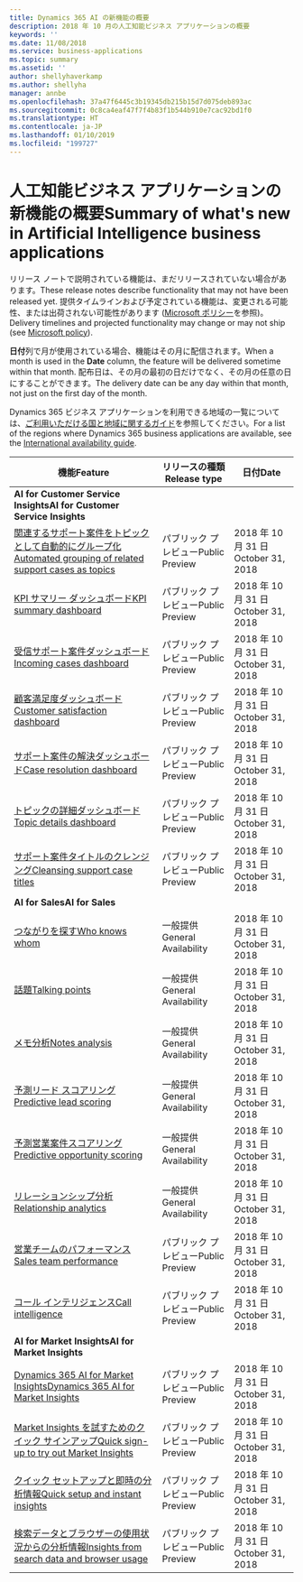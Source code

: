 ```yaml
---
title: Dynamics 365 AI の新機能の概要
description: 2018 年 10 月の人工知能ビジネス アプリケーションの概要
keywords: ''
ms.date: 11/08/2018
ms.service: business-applications
ms.topic: summary
ms.assetid: ''
author: shellyhaverkamp
ms.author: shellyha
manager: annbe
ms.openlocfilehash: 37a47f6445c3b19345db215b15d7d075deb893ac
ms.sourcegitcommit: 0c8ca4eaf47f7f4b83f1b544b910e7cac92bd1f0
ms.translationtype: HT
ms.contentlocale: ja-JP
ms.lasthandoff: 01/10/2019
ms.locfileid: "199727"
---
```

#  <a name="summary-of-whats-new-in-artificial-intelligence-business-applications"></a><span data-ttu-id="cc691-103">人工知能ビジネス アプリケーションの新機能の概要</span><span class="sxs-lookup"><span data-stu-id="cc691-103">Summary of what's new in Artificial Intelligence business applications</span></span>

<span data-ttu-id="cc691-104">リリース ノートで説明されている機能は、まだリリースされていない場合があります。</span><span class="sxs-lookup"><span data-stu-id="cc691-104">These release notes describe functionality that may not have been released yet.</span></span> <span data-ttu-id="cc691-105">提供タイムラインおよび予定されている機能は、変更される可能性、または出荷されない可能性があります ([Microsoft ポリシー](https://go.microsoft.com/fwlink/p/?linkid=2007332)を参照)。</span><span class="sxs-lookup"><span data-stu-id="cc691-105">Delivery timelines and projected functionality may change or may not ship (see [Microsoft policy](https://go.microsoft.com/fwlink/p/?linkid=2007332)).</span></span>

<span data-ttu-id="cc691-106">**日付**列で月が使用されている場合、機能はその月に配信されます。</span><span class="sxs-lookup"><span data-stu-id="cc691-106">When a month is used in the **Date** column, the feature will be delivered sometime within that month.</span></span> <span data-ttu-id="cc691-107">配布日は、その月の最初の日だけでなく、その月の任意の日にすることができます。</span><span class="sxs-lookup"><span data-stu-id="cc691-107">The delivery date can be any day within that month, not just on the first day of the month.</span></span>

<span data-ttu-id="cc691-108">Dynamics 365 ビジネス アプリケーションを利用できる地域の一覧については、[ご利用いただける国と地域に関するガイド](https://aka.ms/dynamics_365_international_availability_deck)を参照してください。</span><span class="sxs-lookup"><span data-stu-id="cc691-108">For a list of the regions where Dynamics 365 business applications are available, see the [International availability guide](https://aka.ms/dynamics_365_international_availability_deck).</span></span>

| <span data-ttu-id="cc691-109">機能</span><span class="sxs-lookup"><span data-stu-id="cc691-109">Feature</span></span>                                                              | <span data-ttu-id="cc691-110">リリースの種類</span><span class="sxs-lookup"><span data-stu-id="cc691-110">Release type</span></span>   | <span data-ttu-id="cc691-111">日付</span><span class="sxs-lookup"><span data-stu-id="cc691-111">Date</span></span> |
|----------------------------------------------------------------------|----------------|----------------------|
|<span data-ttu-id="cc691-112">**AI for Customer Service Insights**</span><span class="sxs-lookup"><span data-stu-id="cc691-112">**AI for Customer Service Insights**</span></span> | |
| [<span data-ttu-id="cc691-113">関連するサポート案件をトピックとして自動的にグループ化</span><span class="sxs-lookup"><span data-stu-id="cc691-113">Automated grouping of related support cases as topics</span></span>](automated-topic-clustering.md)| <span data-ttu-id="cc691-114">パブリック プレビュー</span><span class="sxs-lookup"><span data-stu-id="cc691-114">Public Preview</span></span> | <span data-ttu-id="cc691-115">2018 年 10 月 31 日</span><span class="sxs-lookup"><span data-stu-id="cc691-115">October 31, 2018</span></span> | 
| [<span data-ttu-id="cc691-116">KPI サマリー ダッシュボード</span><span class="sxs-lookup"><span data-stu-id="cc691-116">KPI summary dashboard</span></span>](kpi-summary-dashborad.md) | <span data-ttu-id="cc691-117">パブリック プレビュー</span><span class="sxs-lookup"><span data-stu-id="cc691-117">Public Preview</span></span> | <span data-ttu-id="cc691-118">2018 年 10 月 31 日</span><span class="sxs-lookup"><span data-stu-id="cc691-118">October 31, 2018</span></span> |
| [<span data-ttu-id="cc691-119">受信サポート案件ダッシュボード</span><span class="sxs-lookup"><span data-stu-id="cc691-119">Incoming cases dashboard</span></span>](incoming-cases-dashboard.md)| <span data-ttu-id="cc691-120">パブリック プレビュー</span><span class="sxs-lookup"><span data-stu-id="cc691-120">Public Preview</span></span> | <span data-ttu-id="cc691-121">2018 年 10 月 31 日</span><span class="sxs-lookup"><span data-stu-id="cc691-121">October 31, 2018</span></span> | 
| [<span data-ttu-id="cc691-122">顧客満足度ダッシュボード</span><span class="sxs-lookup"><span data-stu-id="cc691-122">Customer satisfaction dashboard</span></span>](customer-satisfaction-dashboard.md)| <span data-ttu-id="cc691-123">パブリック プレビュー</span><span class="sxs-lookup"><span data-stu-id="cc691-123">Public Preview</span></span> | <span data-ttu-id="cc691-124">2018 年 10 月 31 日</span><span class="sxs-lookup"><span data-stu-id="cc691-124">October 31, 2018</span></span> | 
| [<span data-ttu-id="cc691-125">サポート案件の解決ダッシュボード</span><span class="sxs-lookup"><span data-stu-id="cc691-125">Case resolution dashboard</span></span>](case-resolution-dashboard.md)| <span data-ttu-id="cc691-126">パブリック プレビュー</span><span class="sxs-lookup"><span data-stu-id="cc691-126">Public Preview</span></span> | <span data-ttu-id="cc691-127">2018 年 10 月 31 日</span><span class="sxs-lookup"><span data-stu-id="cc691-127">October 31, 2018</span></span> | 
| [<span data-ttu-id="cc691-128">トピックの詳細ダッシュボード</span><span class="sxs-lookup"><span data-stu-id="cc691-128">Topic details dashboard</span></span>](topic-details-dashboard.md)| <span data-ttu-id="cc691-129">パブリック プレビュー</span><span class="sxs-lookup"><span data-stu-id="cc691-129">Public Preview</span></span> | <span data-ttu-id="cc691-130">2018 年 10 月 31 日</span><span class="sxs-lookup"><span data-stu-id="cc691-130">October 31, 2018</span></span> | 
| [<span data-ttu-id="cc691-131">サポート案件タイトルのクレンジング</span><span class="sxs-lookup"><span data-stu-id="cc691-131">Cleansing support case titles</span></span>](case-title-cleansing.md)| <span data-ttu-id="cc691-132">パブリック プレビュー</span><span class="sxs-lookup"><span data-stu-id="cc691-132">Public Preview</span></span> | <span data-ttu-id="cc691-133">2018 年 10 月 31 日</span><span class="sxs-lookup"><span data-stu-id="cc691-133">October 31, 2018</span></span> | 
|<span data-ttu-id="cc691-134">**AI for Sales**</span><span class="sxs-lookup"><span data-stu-id="cc691-134">**AI for Sales**</span></span> |
| [<span data-ttu-id="cc691-135">つながりを探す</span><span class="sxs-lookup"><span data-stu-id="cc691-135">Who knows whom</span></span>](who-knows-whom.md)                          | <span data-ttu-id="cc691-136">一般提供</span><span class="sxs-lookup"><span data-stu-id="cc691-136">General Availability</span></span>          | <span data-ttu-id="cc691-137">2018 年 10 月 31 日</span><span class="sxs-lookup"><span data-stu-id="cc691-137">October 31, 2018</span></span>          |
| [<span data-ttu-id="cc691-138">話題</span><span class="sxs-lookup"><span data-stu-id="cc691-138">Talking points</span></span>](talking-points.md)                          | <span data-ttu-id="cc691-139">一般提供</span><span class="sxs-lookup"><span data-stu-id="cc691-139">General Availability</span></span>          | <span data-ttu-id="cc691-140">2018 年 10 月 31 日</span><span class="sxs-lookup"><span data-stu-id="cc691-140">October 31, 2018</span></span>          |
| [<span data-ttu-id="cc691-141">メモ分析</span><span class="sxs-lookup"><span data-stu-id="cc691-141">Notes analysis</span></span>](notes-analysis.md)                          | <span data-ttu-id="cc691-142">一般提供</span><span class="sxs-lookup"><span data-stu-id="cc691-142">General Availability</span></span>          | <span data-ttu-id="cc691-143">2018 年 10 月 31 日</span><span class="sxs-lookup"><span data-stu-id="cc691-143">October 31, 2018</span></span>          |
| [<span data-ttu-id="cc691-144">予測リード スコアリング</span><span class="sxs-lookup"><span data-stu-id="cc691-144">Predictive lead scoring</span></span>](predictive-lead-scoring.md)                          | <span data-ttu-id="cc691-145">一般提供</span><span class="sxs-lookup"><span data-stu-id="cc691-145">General Availability</span></span>          | <span data-ttu-id="cc691-146">2018 年 10 月 31 日</span><span class="sxs-lookup"><span data-stu-id="cc691-146">October 31, 2018</span></span>          |
| [<span data-ttu-id="cc691-147">予測営業案件スコアリング</span><span class="sxs-lookup"><span data-stu-id="cc691-147">Predictive opportunity scoring</span></span>](predictive-opportunity-scoring.md)            | <span data-ttu-id="cc691-148">一般提供</span><span class="sxs-lookup"><span data-stu-id="cc691-148">General Availability</span></span>          | <span data-ttu-id="cc691-149">2018 年 10 月 31 日</span><span class="sxs-lookup"><span data-stu-id="cc691-149">October 31, 2018</span></span>          |
| [<span data-ttu-id="cc691-150">リレーションシップ分析</span><span class="sxs-lookup"><span data-stu-id="cc691-150">Relationship analytics</span></span>](relationship-analytics.md) | <span data-ttu-id="cc691-151">一般提供</span><span class="sxs-lookup"><span data-stu-id="cc691-151">General Availability</span></span> | <span data-ttu-id="cc691-152">2018 年 10 月 31 日</span><span class="sxs-lookup"><span data-stu-id="cc691-152">October 31, 2018</span></span> |
| [<span data-ttu-id="cc691-153">営業チームのパフォーマンス</span><span class="sxs-lookup"><span data-stu-id="cc691-153">Sales team performance</span></span>](dynamics-365-ai-sales-app.md)     | <span data-ttu-id="cc691-154">パブリック プレビュー</span><span class="sxs-lookup"><span data-stu-id="cc691-154">Public Preview</span></span>  | <span data-ttu-id="cc691-155">2018 年 10 月 31 日</span><span class="sxs-lookup"><span data-stu-id="cc691-155">October 31, 2018</span></span>            |
| [<span data-ttu-id="cc691-156">コール インテリジェンス</span><span class="sxs-lookup"><span data-stu-id="cc691-156">Call intelligence</span></span>](call-intelligence-sales-app.md)     | <span data-ttu-id="cc691-157">パブリック プレビュー</span><span class="sxs-lookup"><span data-stu-id="cc691-157">Public Preview</span></span>  | <span data-ttu-id="cc691-158">2018 年 10 月 31 日</span><span class="sxs-lookup"><span data-stu-id="cc691-158">October 31, 2018</span></span>            |
|<span data-ttu-id="cc691-159">**AI for Market Insights**</span><span class="sxs-lookup"><span data-stu-id="cc691-159">**AI for Market Insights**</span></span> |
| [<span data-ttu-id="cc691-160">Dynamics 365 AI for Market Insights</span><span class="sxs-lookup"><span data-stu-id="cc691-160">Dynamics 365 AI for Market Insights</span></span>](../market-insights/index.md)    | <span data-ttu-id="cc691-161">パブリック プレビュー</span><span class="sxs-lookup"><span data-stu-id="cc691-161">Public Preview</span></span> | <span data-ttu-id="cc691-162">2018 年 10 月 31 日</span><span class="sxs-lookup"><span data-stu-id="cc691-162">October 31, 2018</span></span>         |
| [<span data-ttu-id="cc691-163">Market Insights を試すためのクイック サインアップ</span><span class="sxs-lookup"><span data-stu-id="cc691-163">Quick sign-up to try out Market Insights</span></span>](../market-insights/quick-sign-in.md)    | <span data-ttu-id="cc691-164">パブリック プレビュー</span><span class="sxs-lookup"><span data-stu-id="cc691-164">Public Preview</span></span> | <span data-ttu-id="cc691-165">2018 年 10 月 31 日</span><span class="sxs-lookup"><span data-stu-id="cc691-165">October 31, 2018</span></span>         |
| [<span data-ttu-id="cc691-166">クイック セットアップと即時の分析情報</span><span class="sxs-lookup"><span data-stu-id="cc691-166">Quick setup and instant insights</span></span>](../market-insights/quick-setup.md)              | <span data-ttu-id="cc691-167">パブリック プレビュー</span><span class="sxs-lookup"><span data-stu-id="cc691-167">Public Preview</span></span> | <span data-ttu-id="cc691-168">2018 年 10 月 31 日</span><span class="sxs-lookup"><span data-stu-id="cc691-168">October 31, 2018</span></span>         |
| [<span data-ttu-id="cc691-169">検索データとブラウザーの使用状況からの分析情報</span><span class="sxs-lookup"><span data-stu-id="cc691-169">Insights from search data and browser usage</span></span>](../market-insights/search-browse.md) | <span data-ttu-id="cc691-170">パブリック プレビュー</span><span class="sxs-lookup"><span data-stu-id="cc691-170">Public Preview</span></span> | <span data-ttu-id="cc691-171">2018 年 10 月 31 日</span><span class="sxs-lookup"><span data-stu-id="cc691-171">October 31, 2018</span></span>         |
